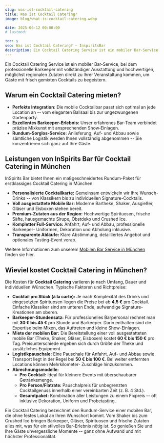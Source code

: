 ```yaml
---
slug: was-ist-cocktail-catering
title: Was ist Cocktail Catering?
image: blog/what-is-cocktail-catering.webp

date: 2025-06-12 00:00:00
# lastmod: 

toc: y
seo: Was ist Cocktail Catering? – InspiritsBar
description: Ein Cocktail Catering Service ist ein mobiler Bar-Service, der mit Profi-Barkeepern, kompletter Ausstattung und regionalen Zutaten direkt zu Ihrem Event kommt.
---
```

Ein Cocktail Catering Service ist ein mobiler Bar-Service, bei dem professionelle Barkeeper mit vollständiger Ausstattung und hochwertigen, möglichst regionalen Zutaten direkt zu Ihrer Veranstaltung kommen, um Gäste mit frisch gemixten Cocktails zu begeistern.

## Warum ein Cocktail Catering mieten?

- **Perfekte Integration:** Die mobile Cocktailbar passt sich optimal an jede Location an -- vom eleganten Ballsaal bis zur ungezwungenen Gartenparty.
- **Exzellentes Barkeeper‐Erlebnis:** Unser erfahrenes Bar‐Team verbindet präzise Mixkunst mit ansprechenden Show‐Einlagen.
- **Rundum‐Sorglos‐Service:** Anlieferung, Auf- und Abbau sowie sämtliche Logistik werden Ihnen vollständig abgenommen -- Sie konzentrieren sich ganz auf Ihre Gäste.

## Leistungen von InSpirits Bar für Cocktail Catering in München

InSpirits Bar bietet Ihnen ein maßgeschneidertes Rundum-Paket für erstklassiges Cocktail Catering in München:

- **Personalisierte Cocktailkarte:** Gemeinsam entwickeln wir Ihre Wunsch-Drinks -- von Klassikern bis zu individuellen Signature-Cocktails.
- **Voll ausgestattete Mobile Bar:** Moderne Bartheke, Shaker, Ausgießer, Gläser und Eisboxen stehen bereit.
- **Premium-Zutaten aus der Region:** Hochwertige Spirituosen, frische Säfte, hausgemachte Sirupe, Obstdeko und Crushed Ice.
- **Kompletter Full-Service:** Anfahrt, Auf- und Abbau, professionelle Barkeeper- Uniformen, Dekoration und Abholung inklusive.
- **Transparente Abläufe:** Klare Abstimmung, detailliertes Angebot und optionales Tasting-Event vorab.

Weitere Informationen zum unserem [Mobilen Bar Service in München](/service/mobile-bar-munchen/) finden sie hier.

## Wieviel kostet Cocktail Catering in München?

Die Kosten für **Cocktail Catering** variieren je nach Umfang, Dauer und individuellen Wünschen. Typische Faktoren und Richtpreise:

- **Cocktail pro Stück (à la carte):** Je nach Komplexität des Drinks und eingesetzten Spirituosen liegen die Preise bei ab **4,5 €** pro Cocktail. Einfache Klassiker sind am unteren Ende, aufwendige Signature-Kreationen am oberen.
- **Barkeeper-Stundensatz:** Für professionelles Barpersonal rechnet man mit **30 € bis 45 €** pro Stunde und Barkeeper. Darin enthalten sind die Expertise beim Mixen, das Auftreten und kleine Show-Einlagen.
- **Miete der mobilen Bar:** Die Bereitstellung einer voll ausgestatteten mobile Bar (Theke, Shaker, Gläser, Eisboxen) kostet **60 € bis 150 €** pro Tag. Preisunterschiede ergeben sich durch Größe der Theke und zusätzliches Equipment.
- **Logistikpauschale:** Eine Pauschale für Anfahrt, Auf- und Abbau sowie Transport liegt in der Regel bei **50 € bis 100 €**. Bei weiter entfernten Locations können Mehrkilometer- Zuschläge hinzukommen.
- **Abrechnungsmodelle:**
  - **Pro Cocktail:** Ideal für kleinere Events mit überschaubarer Getränkemenge.
  - **Pro Person/Flatrate:** Pauschalpreis für unbegrenzten Cocktailgenuss innerhalb einer vereinbarten Zeit (z. B. 4 Std.).
  - **Gesamtpaket:** Kombination aller Leistungen zu einem Fixpreis -- oft inklusive Dekoration, Uniform und Probetasting.

Ein Cocktail Catering bezeichnet den Rundum-Service einer mobilen Bar, die ohne festes Lokal an Ihren Wunschort kommt. Vom Shaker bis zum Crushed Ice bringen Barkeeper, Gläser, Spirituosen und frische Zutaten alles mit, was für ein stilvolles Bar-Erlebnis nötig ist. So genießen Sie und Ihre Gäste unvergessliche Momente -- ganz ohne Aufwand und mit höchster Professionalität.